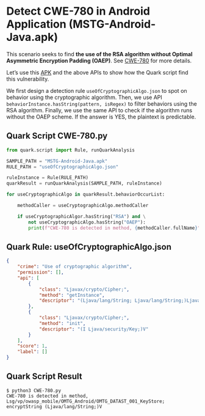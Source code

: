 # Detect CWE-780 in Android Application (MSTG-Android-Java.apk)

This scenario seeks to find **the use of the RSA algorithm without Optimal Asymmetric Encryption Padding (OAEP)**. See [CWE-780](https://cwe.mitre.org/data/definitions/780.html) for more details.

Let’s use this [APK](https://github.com/OWASP/MASTG-Hacking-Playground) and the above APIs to show how the Quark script find this vulnerability.

We first design a detection rule `useOfCryptographicAlgo.json` to spot on behavior using the cryptographic algorithm. Then, we use API `behaviorInstance.hasString(pattern, isRegex)` to filter behaviors using the RSA algorithm. Finally, we use the same API to check if the algorithm runs without the OAEP scheme. If the answer is YES, the plaintext is predictable.
## Quark Script CWE-780.py
```python
from quark.script import Rule, runQuarkAnalysis

SAMPLE_PATH = "MSTG-Android-Java.apk"
RULE_PATH = "useOfCryptographicAlgo.json"

ruleInstance = Rule(RULE_PATH)
quarkResult = runQuarkAnalysis(SAMPLE_PATH, ruleInstance)

for useCryptographicAlgo in quarkResult.behaviorOccurList:

    methodCaller = useCryptographicAlgo.methodCaller

    if useCryptographicAlgor.hasString("RSA") and \
        not useCryptographicAlgo.hasString("OAEP"):
        print(f"CWE-780 is detected in method, {methodCaller.fullName}")
```

## Quark Rule: useOfCryptographicAlgo.json
```json
{
    "crime": "Use of cryptographic algorithm",
    "permission": [],
    "api": [
        {
            "class": "Ljavax/crypto/Cipher;",
            "method": "getInstance",
            "descriptor": "(Ljava/lang/String; Ljava/lang/String;)Ljavax/crypto/Cipher"
        },
        {
            "class": "Ljavax/crypto/Cipher;",
            "method": "init",
            "descriptor": "(I Ljava/security/Key;)V"
        }
    ],
    "score": 1,
    "label": []
}
```

## Quark Script Result
```
$ python3 CWE-780.py
CWE-780 is detected in method, Lsg/vp/owasp_mobile/OMTG_Android/OMTG_DATAST_001_KeyStore; encryptString (Ljava/lang/String;)V
```
